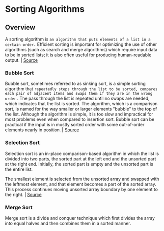 # Sorting Algorithms

## Overview
A sorting algorithm is `an algorithm that puts elements of a list in a certain order.` Efficient sorting is important for optimizing the use of other algorithms (such as search and merge algorithms) which require input data to be in sorted lists; it is also often useful for producing human-readable output. | [Source](https://en.wikipedia.org/wiki/Data_structure)

### Bubble Sort

Bubble sort, sometimes referred to as sinking sort, is a simple sorting algorithm that `repeatedly steps through the list to be sorted, compares each pair of adjacent items and swaps them if they are in the wrong order.` The pass through the list is repeated until no swaps are needed, which indicates that the list is sorted. The algorithm, which is a comparison sort, is named for the way smaller or larger elements "bubble" to the top of the list. Although the algorithm is simple, it is too slow and impractical for most problems even when compared to insertion sort. Bubble sort can be practical if the input is in mostly sorted order with some out-of-order elements nearly in position. | [Source](https://en.wikipedia.org/wiki/Bubble_sort)

### Selection Sort
Selection sort is an in-place comparison-based algorithm in which the list is divided into two parts, the sorted part at the left end and the unsorted part at the right end. Initially, the sorted part is empty and the unsorted part is the entire list.

The smallest element is selected from the unsorted array and swapped with the leftmost element, and that element becomes a part of the sorted array. This process continues moving unsorted array boundary by one element to the right. | [Source](https://www.tutorialspoint.com/data_structures_algorithms/selection_sort_algorithm.htm)
### Merge Sort
Merge sort is a divide and conquer technique which first divides the array into equal halves and then combines them in a sorted manner.